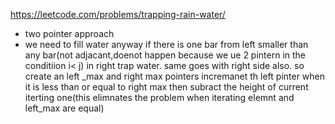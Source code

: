 https://leetcode.com/problems/trapping-rain-water/

- two pointer approach
- we need to fill water anyway if there is one bar from left smaller than any bar(not adjacant,doenot happen because we ue 2 pintern in the conditiion i< j) in right trap water. same goes with right side also. so create an left _max and right max pointers incremanet th left pinter when it is less than or equal to right max then subract the height of current iterting one(this elimnates the problem when iterating elemnt and left_max are equal)